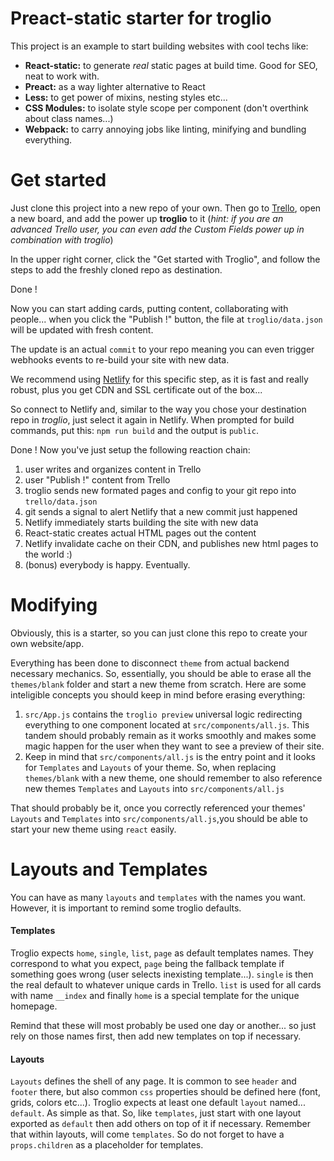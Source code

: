 # Preact-static starter for troglio

This project is an example to start building websites with cool techs like:
- **React-static:** to generate *real* static pages at build time. Good for SEO, neat to work with.
- **Preact:** as a way lighter alternative to React
- **Less:** to get power of mixins, nesting styles etc...
- **CSS Modules:** to isolate style scope per component (don't overthink about class names...)
- **Webpack:** to carry annoying jobs like linting, minifying and bundling everything.


# Get started

Just clone this project into a new repo of your own. Then go to [Trello](trello.com), open a new board, and add the power up **troglio** to it (*hint: if you are an advanced Trello user, you can even add the Custom Fields power up in combination with troglio*)

In the upper right corner, click the "Get started with Troglio", and follow the steps to add the freshly cloned repo as destination.

Done !

Now you can start adding cards, putting content, collaborating with people... when you click the "Publish !" button, the file at `troglio/data.json` will be updated with fresh content.

The update is an actual `commit` to your repo meaning you can even trigger webhooks events to re-build your site with new data.

We recommend using [Netlify](netlify.com) for this specific step, as it is fast and really robust, plus you get CDN and SSL certificate out of the box...

So connect to Netlify and, similar to the way you chose your destination repo in *troglio*, just select it again in Netlify.
When prompted for build commands, put this: `npm run build` and the output is `public`.

Done !
Now you've just setup the following reaction chain:
1. user writes and organizes content in Trello
2. user "Publish !" content from Trello
3. troglio sends new formated pages and config to your git repo into `trello/data.json`
4. git sends a signal to alert Netlify that a new commit just happened 
5. Netlify immediately starts building the site with new data
6. React-static creates actual HTML pages out the content
7. Netlify invalidate cache on their CDN, and publishes new html pages to the world :)
8. (bonus) everybody is happy. Eventually.

# Modifying

Obviously, this is a starter, so you can just clone this repo to create your own website/app.

Everything has been done to disconnect `theme` from actual backend necessary mechanics. So, essentially, you should be able to erase all the `themes/blank` folder and start a new theme from scratch.
Here are some inteligible concepts you should keep in mind before erasing everything:
1. `src/App.js` contains the `troglio preview` universal logic redirecting everything to one component located at `src/components/all.js`. This tandem should probably remain as it works smoothly and makes some magic happen for the user when they want to see a preview of their site.
2. Keep in mind that `src/components/all.js` is the entry point and it looks for `Templates` and `Layouts` of your theme. So, when replacing `themes/blank` with a new theme, one should remember to also reference new themes `Templates` and `Layouts` into `src/components/all.js`

That should probably be it, once you correctly referenced your themes' `Layouts` and `Templates` into `src/components/all.js`,you should be able to start your new theme using `react` easily.

# Layouts and Templates

You can have as many `layouts` and `templates` with the names you want. However, it is important to remind some troglio defaults.

#### Templates

Troglio expects `home`, `single`, `list`, `page` as default templates names. They correspond to what you expect, `page` being the fallback template if something goes wrong (user selects inexisting template...). `single` is then the real default to whatever unique cards in Trello. `list` is used for all cards with name `__index` and finally `home` is a special template for the unique homepage.

Remind that these will most probably be used one day or another... so just rely on those names first, then add new templates on top if necessary.


#### Layouts

`Layouts` defines the shell of any page. It is common to see `header` and `footer` there, but also common `css` properties should be defined here (font, grids, colors etc...).
Troglio expects at least one default `layout` named... `default`. As simple as that. So, like `templates`, just start with one layout exported as `default` then add others on top of it if necessary.
Remember that within layouts, will come `templates`. So do not forget to have a `props.children` as a placeholder for templates.



